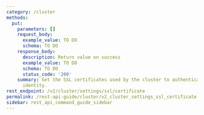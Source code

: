 ```yaml
---
category: /cluster
methods:
  put:
    parameters: []
    request_body:
      example_value: TO DO
      schema: TO DO
    response_body:
      description: Return value on success
      example_value: TO DO
      schema: TO DO
      status_code: '200'
    summary: Set the SSL certificates used by the cluster to authenticate its own
      identity.
rest_endpoint: /v2/cluster/settings/ssl/certificate
permalink: /rest-api-guide/cluster/v2_cluster_settings_ssl_certificate.html
sidebar: rest_api_command_guide_sidebar
---
```

